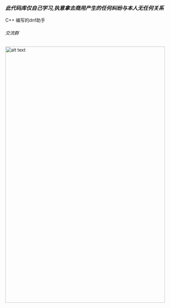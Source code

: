 

### _此代码库仅自己学习,执意拿去商用产生的任何纠纷与本人无任何关系_

C++ 编写的dnf助手


###### 交流群
<img src="https://ghproxy.com/https://raw.githubusercontent.com/qiuapeng921/DnfHelper-Python/master/resource/qq.png" alt="alt text" width="500" height="800">
